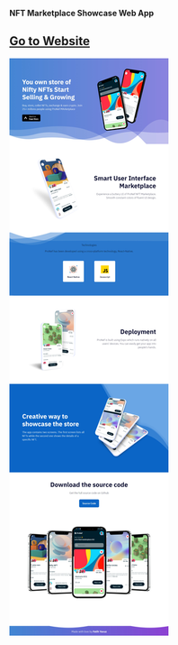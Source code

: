 **NFT Marketplace Showcase Web App**

## [Go to Website](https://yvzfth.github.io/nft-showcase/index.html)

![Alt text](./public/website.jpeg?raw=true 'Preview')
